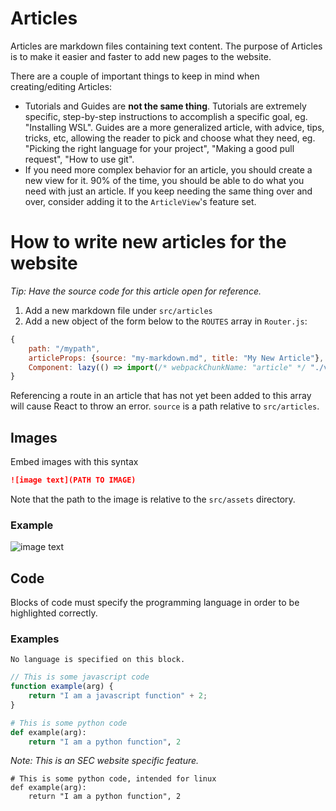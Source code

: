 # Articles

Articles are markdown files containing text content. The purpose of Articles is to make it easier and faster to add new pages to the website.

There are a couple of important things to keep in mind when creating/editing Articles:

-   Tutorials and Guides are **not the same thing**. Tutorials are extremely specific, step-by-step instructions to accomplish a specific goal, eg. "Installing WSL". Guides are a more generalized article, with advice, tips, tricks, etc, allowing the reader to pick and choose what they need, eg. "Picking the right language for your project", "Making a good pull request", "How to use git".
-   If you need more complex behavior for an article, you should create a new view for it. 90% of the time, you should be able to do what you need with just an article. If you keep needing the same thing over and over, consider adding it to the `ArticleView`'s feature set.

# How to write new articles for the website

_Tip: Have the source code for this article open for reference._

1. Add a new markdown file under `src/articles`
2. Add a new object of the form below to the `ROUTES` array in `Router.js`:

```javascript
{
	path: "/mypath",
	articleProps: {source: "my-markdown.md", title: "My New Article"},
	Component: lazy(() => import(/* webpackChunkName: "article" */ "./views/Article/Article.js")),
}
```

Referencing a route in an article that has not yet been added to this array will cause
React to throw an error. `source` is a path relative to `src/articles`.

## Images

Embed images with this syntax

```markdown
![image text](PATH TO IMAGE)
```

Note that the path to the image is relative to the `src/assets` directory.

### Example

![image text](sec-logo.png)

## Code

Blocks of code must specify the programming language in order to be highlighted correctly.

### Examples

```
No language is specified on this block.
```

```javascript
// This is some javascript code
function example(arg) {
	return "I am a javascript function" + 2;
}
```

```python
# This is some python code
def example(arg):
	return "I am a python function", 2
```

_Note: This is an SEC website specific feature._

```python,linux
# This is some python code, intended for linux
def example(arg):
	return "I am a python function", 2
```
